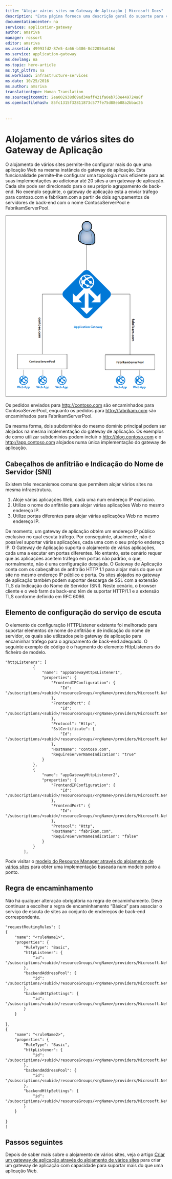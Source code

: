```yaml
---
title: "Alojar vários sites no Gateway de Aplicação | Microsoft Docs"
description: "Esta página fornece uma descrição geral do suporte para vários sites do Gateway de Aplicação."
documentationcenter: na
services: application-gateway
author: amsriva
manager: rossort
editor: amsriva
ms.assetid: 49993fd2-87e5-4a66-b386-8d22056a616d
ms.service: application-gateway
ms.devlang: na
ms.topic: hero-article
ms.tgt_pltfrm: na
ms.workload: infrastructure-services
ms.date: 10/25/2016
ms.author: amsriva
translationtype: Human Translation
ms.sourcegitcommit: 2ea002938d69ad34aff421fa0eb753e449724a8f
ms.openlocfilehash: 85fc1315f32811873c577fe75d88eb08a2bbac26


---
```

# <a name="application-gateway-multiple-site-hosting"></a>Alojamento de vários sites do Gateway de Aplicação
O alojamento de vários sites permite-lhe configurar mais do que uma aplicação Web na mesma instância do gateway de aplicação. Esta funcionalidade permite-lhe configurar uma topologia mais eficiente para as suas implementações ao adicionar até 20 sites a um gateway de aplicação. Cada site pode ser direcionado para o seu próprio agrupamento de back-end. No exemplo seguinte, o gateway de aplicação está a enviar tráfego para contoso.com e fabrikam.com a partir de dois agrupamentos de servidores de back-end com o nome ContosoServerPool e FabrikamServerPool.

![imageURLroute](./media/application-gateway-multi-site-overview/multisite.png)

Os pedidos enviados para http://contoso.com são encaminhados para ContosoServerPool, enquanto os pedidos para http://fabrikam.com são encaminhados para FabrikamServerPool.

Da mesma forma, dois subdomínios do mesmo domínio principal podem ser alojados na mesma implementação do gateway de aplicação. Os exemplos de como utilizar subdomínios podem incluir o http://blog.contoso.com e o http://app.contoso.com alojados numa única implementação do gateway de aplicação.

## <a name="host-headers-and-server-name-indication-sni"></a>Cabeçalhos de anfitrião e Indicação do Nome de Servidor (SNI)
Existem três mecanismos comuns que permitem alojar vários sites na mesma infraestrutura.

1. Aloje várias aplicações Web, cada uma num endereço IP exclusivo.
2. Utilize o nome do anfitrião para alojar várias aplicações Web no mesmo endereço IP.
3. Utilize portas diferentes para alojar várias aplicações Web no mesmo endereço IP.

De momento, um gateway de aplicação obtém um endereço IP público exclusivo no qual escuta tráfego. Por conseguinte, atualmente, não é possível suportar várias aplicações, cada uma com o seu próprio endereço IP. O Gateway de Aplicação suporta o alojamento de várias aplicações, cada uma a escutar em portas diferentes. No entanto, este cenário requer que as aplicações aceitem tráfego em portas não padrão, o que, normalmente, não é uma configuração desejada. O Gateway de Aplicação conta com os cabeçalhos de anfitrião HTTP 1.1 para alojar mais do que um site no mesmo endereço IP público e porta. Os sites alojados no gateway de aplicação também podem suportar descarga de SSL com a extensão TLS da Indicação do Nome de Servidor (SNI). Neste cenário, o browser cliente e o web farm de back-end têm de suportar HTTP/1.1 e a extensão TLS conforme definido em RFC 6066.

## <a name="listener-configuration-element"></a>Elemento de configuração do serviço de escuta
O elemento de configuração HTTPListener existente foi melhorado para suportar elementos de nome de anfitrião e de indicação do nome de servidor, os quais são utilizados pelo gateway de aplicação para encaminhar tráfego para o agrupamento de back-end adequado. O seguinte exemplo de código é o fragmento do elemento HttpListeners do ficheiro de modelo.

    "httpListeners": [
                {
                    "name": "appGatewayHttpsListener1",
                    "properties": {
                        "FrontendIPConfiguration": {
                            "Id": "/subscriptions/<subid>/resourceGroups/<rgName>/providers/Microsoft.Network/applicationGateways/applicationGateway1/frontendIPConfigurations/DefaultFrontendPublicIP"
                        },
                        "FrontendPort": {
                            "Id": "/subscriptions/<subid>/resourceGroups/<rgName>/providers/Microsoft.Network/applicationGateways/applicationGateway1/frontendPorts/appGatewayFrontendPort443'"
                        },
                        "Protocol": "Https",
                        "SslCertificate": {
                            "Id": "/subscriptions/<subid>/resourceGroups/<rgName>/providers/Microsoft.Network/applicationGateways/applicationGateway1/sslCertificates/appGatewaySslCert1'"
                        },
                        "HostName": "contoso.com",
                        "RequireServerNameIndication": "true"
                    }
                },
                {
                    "name": "appGatewayHttpListener2",
                    "properties": {
                        "FrontendIPConfiguration": {
                            "Id": "/subscriptions/<subid>/resourceGroups/<rgName>/providers/Microsoft.Network/applicationGateways/applicationGateway1/frontendIPConfigurations/appGatewayFrontendIP'"
                        },
                        "FrontendPort": {
                            "Id": "/subscriptions/<subid>/resourceGroups/<rgName>/providers/Microsoft.Network/applicationGateways/applicationGateway1/frontendPorts/appGatewayFrontendPort80'"
                        },
                        "Protocol": "Http",
                        "HostName": "fabrikam.com",
                        "RequireServerNameIndication": "false"
                    }
                }
            ],




Pode visitar o [modelo do Resource Manager através do alojamento de vários sites](https://github.com/Azure/azure-quickstart-templates/blob/master/201-application-gateway-multihosting) para obter uma implementação baseada num modelo ponto a ponto.

## <a name="routing-rule"></a>Regra de encaminhamento
Não há qualquer alteração obrigatória na regra de encaminhamento. Deve continuar a escolher a regra de encaminhamento “Básica” para associar o serviço de escuta de sites ao conjunto de endereços de back-end correspondente.

    "requestRoutingRules": [
    {
        "name": "<ruleName1>",
        "properties": {
            "RuleType": "Basic",
            "httpListener": {
                "id": "/subscriptions/<subid>/resourceGroups/<rgName>/providers/Microsoft.Network/applicationGateways/applicationGateway1/httpListeners/appGatewayHttpsListener1')]"
            },
            "backendAddressPool": {
                "id": "/subscriptions/<subid>/resourceGroups/<rgName>/providers/Microsoft.Network/applicationGateways/applicationGateway1/backendAddressPools/ContosoServerPool')]"
            },
            "backendHttpSettings": {
                "id": "/subscriptions/<subid>/resourceGroups/<rgName>/providers/Microsoft.Network/applicationGateways/applicationGateway1/backendHttpSettingsCollection/appGatewayBackendHttpSettings')]"
            }
        }

    },
    {
        "name": "<ruleName2>",
        "properties": {
            "RuleType": "Basic",
            "httpListener": {
                "id": "/subscriptions/<subid>/resourceGroups/<rgName>/providers/Microsoft.Network/applicationGateways/applicationGateway1/httpListeners/appGatewayHttpListener2')]"
            },
            "backendAddressPool": {
                "id": "/subscriptions/<subid>/resourceGroups/<rgName>/providers/Microsoft.Network/applicationGateways/applicationGateway1/backendAddressPools/FabrikamServerPool')]"
            },
            "backendHttpSettings": {
                "id": "/subscriptions/<subid>/resourceGroups/<rgName>/providers/Microsoft.Network/applicationGateways/applicationGateway1/backendHttpSettingsCollection/appGatewayBackendHttpSettings')]"
            }
        }

    }
    ]

## <a name="next-steps"></a>Passos seguintes
Depois de saber mais sobre o alojamento de vários sites, veja o artigo [Criar um gateway de aplicação através do alojamento de vários sites](application-gateway-create-multisite-azureresourcemanager-powershell.md) para criar um gateway de aplicação com capacidade para suportar mais do que uma aplicação Web.




<!--HONumber=Nov16_HO2-->


